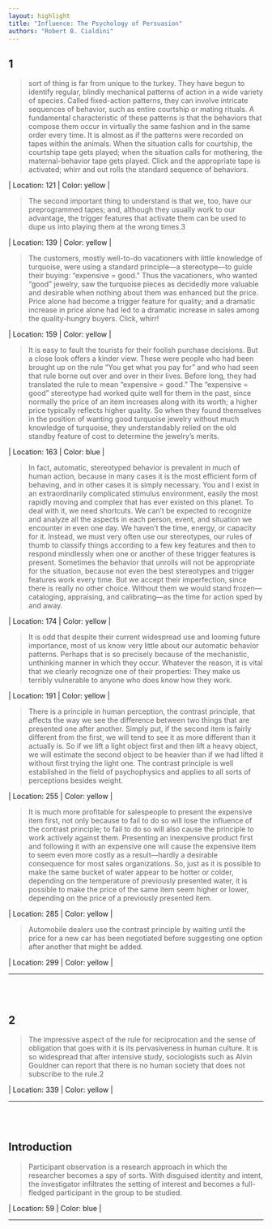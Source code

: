 ```yaml
---
layout: highlight
title: "Influence: The Psychology of Persuasion"
authors: "Robert B. Cialdini"
---
```



## 1

 > sort of thing is far from unique to the turkey. They have begun to identify regular, blindly mechanical patterns of action in a wide variety of species. Called fixed-action patterns, they can involve intricate sequences of behavior, such as entire courtship or mating rituals. A fundamental characteristic of these patterns is that the behaviors that compose them occur in virtually the same fashion and in the same order every time. It is almost as if the patterns were recorded on tapes within the animals. When the situation calls for courtship, the courtship tape gets played; when the situation calls for mothering, the maternal-behavior tape gets played. Click and the appropriate tape is activated; whirr and out rolls the standard sequence of behaviors.

| Location: 121 | 
 Color: yellow |
<br>

 > The second important thing to understand is that we, too, have our preprogrammed tapes; and, although they usually work to our advantage, the trigger features that activate them can be used to dupe us into playing them at the wrong times.3

| Location: 139 | 
 Color: yellow |
<br>

 > The customers, mostly well-to-do vacationers with little knowledge of turquoise, were using a standard principle—a stereotype—to guide their buying: “expensive = good.” Thus the vacationers, who wanted “good” jewelry, saw the turquoise pieces as decidedly more valuable and desirable when nothing about them was enhanced but the price. Price alone had become a trigger feature for quality; and a dramatic increase in price alone had led to a dramatic increase in sales among the quality-hungry buyers. Click, whirr!

| Location: 159 | 
 Color: yellow |
<br>

 > It is easy to fault the tourists for their foolish purchase decisions. But a close look offers a kinder view. These were people who had been brought up on the rule “You get what you pay for” and who had seen that rule borne out over and over in their lives. Before long, they had translated the rule to mean “expensive = good.” The “expensive = good” stereotype had worked quite well for them in the past, since normally the price of an item increases along with its worth; a higher price typically reflects higher quality. So when they found themselves in the position of wanting good turquoise jewelry without much knowledge of turquoise, they understandably relied on the old standby feature of cost to determine the jewelry’s merits.

| Location: 163 | 
 Color: blue |
<br>

 > In fact, automatic, stereotyped behavior is prevalent in much of human action, because in many cases it is the most efficient form of behaving, and in other cases it is simply necessary. You and I exist in an extraordinarily complicated stimulus environment, easily the most rapidly moving and complex that has ever existed on this planet. To deal with it, we need shortcuts. We can’t be expected to recognize and analyze all the aspects in each person, event, and situation we encounter in even one day. We haven’t the time, energy, or capacity for it. Instead, we must very often use our stereotypes, our rules of thumb to classify things according to a few key features and then to respond mindlessly when one or another of these trigger features is present. Sometimes the behavior that unrolls will not be appropriate for the situation, because not even the best stereotypes and trigger features work every time. But we accept their imperfection, since there is really no other choice. Without them we would stand frozen—cataloging, appraising, and calibrating—as the time for action sped by and away.

| Location: 174 | 
 Color: yellow |
<br>

 > It is odd that despite their current widespread use and looming future importance, most of us know very little about our automatic behavior patterns. Perhaps that is so precisely because of the mechanistic, unthinking manner in which they occur. Whatever the reason, it is vital that we clearly recognize one of their properties: They make us terribly vulnerable to anyone who does know how they work.

| Location: 191 | 
 Color: yellow |
<br>

 > There is a principle in human perception, the contrast principle, that affects the way we see the difference between two things that are presented one after another. Simply put, if the second item is fairly different from the first, we will tend to see it as more different than it actually is. So if we lift a light object first and then lift a heavy object, we will estimate the second object to be heavier than if we had lifted it without first trying the light one. The contrast principle is well established in the field of psychophysics and applies to all sorts of perceptions besides weight.

| Location: 255 | 
 Color: yellow |
<br>

 > It is much more profitable for salespeople to present the expensive item first, not only because to fail to do so will lose the influence of the contrast principle; to fail to do so will also cause the principle to work actively against them. Presenting an inexpensive product first and following it with an expensive one will cause the expensive item to seem even more costly as a result—hardly a desirable consequence for most sales organizations. So, just as it is possible to make the same bucket of water appear to be hotter or colder, depending on the temperature of previously presented water, it is possible to make the price of the same item seem higher or lower, depending on the price of a previously presented item.

| Location: 285 | 
 Color: yellow |
<br>

 > Automobile dealers use the contrast principle by waiting until the price for a new car has been negotiated before suggesting one option after another that might be added.

| Location: 299 | 
 Color: yellow |
<br>

----------
<br><br>

## 2

 > The impressive aspect of the rule for reciprocation and the sense of obligation that goes with it is its pervasiveness in human culture. It is so widespread that after intensive study, sociologists such as Alvin Gouldner can report that there is no human society that does not subscribe to the rule.2

| Location: 339 | 
 Color: yellow |
<br>

----------
<br><br>

## Introduction

 > Participant observation is a research approach in which the researcher becomes a spy of sorts. With disguised identity and intent, the investigator infiltrates the setting of interest and becomes a full-fledged participant in the group to be studied.

| Location: 59 | 
 Color: blue |
<br>

----------
<br><br>
